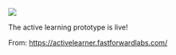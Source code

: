 ![](https://db-feed.s3.amazonaws.com/legacy/clip3-1554232754113.gif)

The active learning prototype is live!

From: https://activelearner.fastforwardlabs.com/